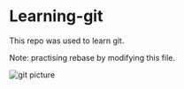 # Learning-git

This repo was used to learn git.

Note: practising rebase by modifying this file.

![git picture](https://github.com/nurgul212/learning-git/assets/90399606/cc700a4d-71da-4ed6-915a-a4d45305b804)
